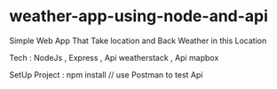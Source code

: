 # weather-app-using-node-and-api

Simple Web App That Take location and Back Weather in this Location 

Tech : NodeJs , Express  , Api weatherstack , Api mapbox

SetUp Project : npm install // use Postman to test Api



